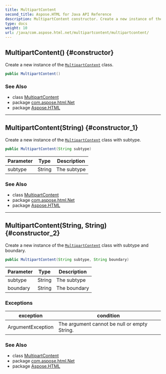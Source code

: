 ```yaml
---
title: MultipartContent
second_title: Aspose.HTML for Java API Reference
description: MultipartContent constructor. Create a new instance of the MultipartContent class
type: docs
weight: 10
url: /java/com.aspose.html.net/multipartcontent/multipartcontent/
---
```

## MultipartContent() {#constructor}

Create a new instance of the [`MultipartContent`](../) class.

```java
public MultipartContent()
```

### See Also

* class [MultipartContent](../)
* package [com.aspose.html.Net](../../multipartcontent/)
* package [Aspose.HTML](../../../)

---

## MultipartContent(String) {#constructor_1}

Create a new instance of the [`MultipartContent`](../) class with subtype.

```java
public MultipartContent(String subtype)
```

| Parameter | Type | Description |
| --- | --- | --- |
| subtype | String | The subtype |

### See Also

* class [MultipartContent](../)
* package [com.aspose.html.Net](../../multipartcontent/)
* package [Aspose.HTML](../../../)

---

## MultipartContent(String, String) {#constructor_2}

Create a new instance of the [`MultipartContent`](../) class with subtype and boundary.

```java
public MultipartContent(String subtype, String boundary)
```

| Parameter | Type | Description |
| --- | --- | --- |
| subtype | String | The subtype |
| boundary | String | The boundary |

### Exceptions

| exception | condition |
| --- | --- |
| ArgumentException | The argument cannot be null or empty String. |

### See Also

* class [MultipartContent](../)
* package [com.aspose.html.Net](../../multipartcontent/)
* package [Aspose.HTML](../../../)
